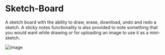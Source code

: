 # Sketch-Board

A sketch board with the ability to draw, erase, download, undo and redo a sketch. 
A sticky notes functionality is also provided to note something that you would want while drawing or for uploading an image to use it as a mini-sketch.

![image](https://github.com/Vaneet47/Sketch-Board/assets/57726757/2c6aeea8-3794-46e5-967a-25cb6faa5379)
